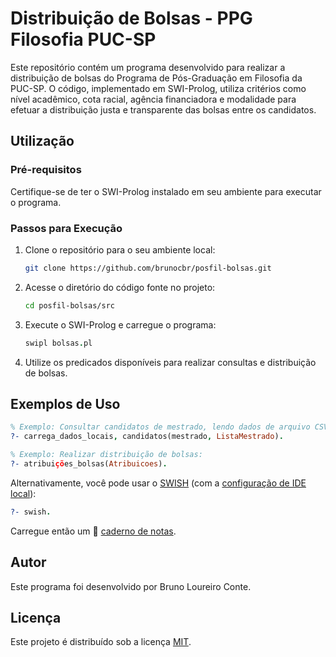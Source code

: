 # Distribuição de Bolsas - PPG Filosofia PUC-SP

Este repositório contém um programa desenvolvido para realizar a distribuição de bolsas do Programa de Pós-Graduação em Filosofia da PUC-SP. O código, implementado em SWI-Prolog, utiliza critérios como nível acadêmico, cota racial, agência financiadora e modalidade para efetuar a distribuição justa e transparente das bolsas entre os candidatos.

## Utilização

### Pré-requisitos

Certifique-se de ter o SWI-Prolog instalado em seu ambiente para executar o programa.

### Passos para Execução

1. Clone o repositório para o seu ambiente local:

   ```bash
   git clone https://github.com/brunocbr/posfil-bolsas.git
   ```

2. Acesse o diretório do código fonte no projeto:

   ```bash
   cd posfil-bolsas/src
   ```

3. Execute o SWI-Prolog e carregue o programa:

   ```prolog
   swipl bolsas.pl
   ```

4. Utilize os predicados disponíveis para realizar consultas e distribuição de bolsas.

## Exemplos de Uso

```prolog
% Exemplo: Consultar candidatos de mestrado, lendo dados de arquivo CSV:
?- carrega_dados_locais, candidatos(mestrado, ListaMestrado).

% Exemplo: Realizar distribuição de bolsas:
?- atribuições_bolsas(Atribuicoes).
```

Alternativamente, você pode usar o [SWISH](https://github.com/SWI-Prolog/swish) (com a [configuração de IDE local](https://github.com/SWI-Prolog/swish?tab=readme-ov-file#running-swish-as-additional-local-ide)):

```prolog
?- swish.
```

Carregue então um 📘 [caderno de notas](notebooks/swish).

## Autor

Este programa foi desenvolvido por Bruno Loureiro Conte.

## Licença

Este projeto é distribuído sob a licença [MIT](LICENSE).
